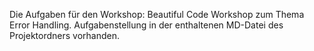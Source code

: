 Die Aufgaben für den Workshop: Beautiful Code Workshop zum Thema Error Handling. 
Aufgabenstellung in der enthaltenen MD-Datei des Projektordners vorhanden.
